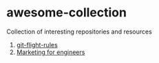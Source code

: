 # awesome-collection
Collection of interesting repositories and resources

1. [git-flight-rules](https://github.com/k88hudson/git-flight-rules)
2. [Marketing for engineers](https://github.com/bharathts07/awesome-collection.git)
